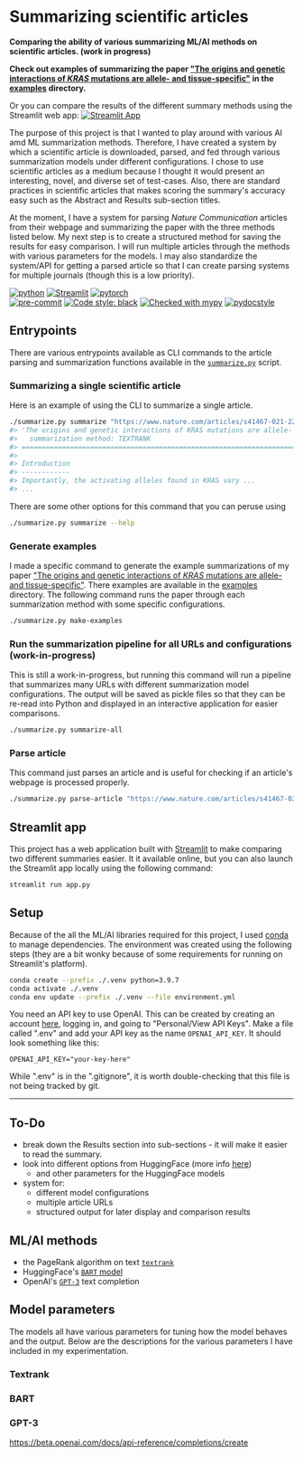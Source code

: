 # Summarizing scientific articles

**Comparing the ability of various summarizing ML/AI methods on scientific articles. (work in progress)**

**Check out examples of summarizing the paper ["The origins and genetic interactions of *KRAS* mutations are allele- and tissue-specific"](https://www.nature.com/articles/s41467-021-22125-z) in the [examples](./examples/) directory.**

Or you can compare the results of the different summary methods using the Streamlit web app: [![Streamlit App](https://static.streamlit.io/badges/streamlit_badge_black_white.svg)](https://share.streamlit.io/jhcook/sci-article-summarization/master/app.py)

The purpose of this project is that I wanted to play around with various AI amd ML summarization methods.
Therefore, I have created a system by which a scientific article is downloaded, parsed, and fed through various summarization models under different configurations.
I chose to use scientific articles as a medium because I thought it would present an interesting, novel, and diverse set of test-cases.
Also, there are standard practices in scientific articles that makes scoring the summary's accuracy easy such as the Abstract and Results sub-section titles.

At the moment, I have a system for parsing *Nature Communication* articles from their webpage and summarizing the paper with the three methods listed below.
My next step is to create a structured method for saving the results for easy comparison.
I will run multiple articles through the methods with various parameters for the models.
I may also standardize the system/API for getting a parsed article so that I can create parsing systems for multiple journals (though this is a low priority).

[![python](https://img.shields.io/badge/Python-3.9-3776AB.svg?style=flat&logo=python&logoColor=white)](https://www.python.org)
[![Streamlit](https://img.shields.io/badge/Streamlit-1.2.0-FF4B4B.svg?style=flat&logo=Streamlit&logoColor=white)](https://streamlit.io)
[![pytorch](https://img.shields.io/badge/PyTorch-1.10.0-EE4C2C.svg?style=flat&logo=pytorch)](https://pytorch.org) <br>
[![pre-commit](https://img.shields.io/badge/pre--commit-enabled-brightgreen?logo=pre-commit&logoColor=white)](https://github.com/pre-commit/pre-commit)
[![Code style: black](https://img.shields.io/badge/code%20style-black-000000.svg)](https://github.com/psf/black)
[![Checked with mypy](http://www.mypy-lang.org/static/mypy_badge.svg)](http://mypy-lang.org/)
[![pydocstyle](https://img.shields.io/badge/pydocstyle-enabled-AD4CD3)](http://www.pydocstyle.org/en/stable/)

## Entrypoints

There are various entrypoints available as CLI commands to the article parsing and summarization functions available in the [`summarize.py`](summarize.py) script.

### Summarizing a single scientific article

Here is an example of using the CLI to summarize a single article.

```bash
./summarize.py summarize "https://www.nature.com/articles/s41467-021-22125-z" "TEXTRANK"
#> 'The origins and genetic interactions of KRAS mutations are allele- and tissue-specific'
#>   summarization method: TEXTRANK
#> ========================================================================================
#>
#> Introduction
#> ------------
#> Importantly, the activating alleles found in KRAS vary ...
#> ...
```

There are some other options for this command that you can peruse using

```bash
./summarize.py summarize --help
```

### Generate examples

I made a specific command to generate the example summarizations of my paper ["The origins and genetic interactions of *KRAS* mutations are allele- and tissue-specific"](https://www.nature.com/articles/s41467-021-22125-z).
There examples are available in the [examples](./examples/) directory.
The following command runs the paper through each summarization method with some specific configurations.

```bash
./summarize.py make-examples
```

### Run the summarization pipeline for all URLs and configurations (work-in-progress)

This is still a work-in-progress, but running this command will run a pipeline that summarizes many URLs with different summarization model configurations.
The output will be saved as pickle files so that they can be re-read into Python and displayed in an interactive application for easier comparisons.

```bash
./summarize.py summarize-all
```

### Parse article

This command just parses an article and is useful for checking if an article's webpage is processed properly.

```bash
./summarize.py parse-article "https://www.nature.com/articles/s41467-021-22125-z"
```

## Streamlit app

This project has a web application built with [Streamlit](https://streamlit.io) to make comparing two different summaries easier.
It it available online, but you can also launch the Streamlit app locally using the following command:

```bash
streamlit run app.py
```

## Setup

Because of the all the ML/AI libraries required for this project, I used [conda](https://docs.conda.io) to manage dependencies.
The environment was created using the following steps (they are a bit wonky because of some requirements for running on Streamlit's platform).

```bash
conda create --prefix ./.venv python=3.9.7
conda activate ./.venv
conda env update --prefix ./.venv --file environment.yml
```

You need an API key to use OpenAI.
This can be created by creating an account [here](https://openai.com), logging in, and going to "Personal/View API Keys".
Make a file called ".env" and add your API key as the name `OPENAI_API_KEY`.
It should look something like this:

```text
OPENAI_API_KEY="your-key-here"
```

While ".env" is in the ".gitignore", it is worth double-checking that this file is not being tracked by git.

---

## To-Do

- break down the Results section into sub-sections - it will make it easier to read the summary.
- look into different options from HuggingFace (more info [here](https://huggingface.co/transformers/task_summary.html#summarization))
  - and other parameters for the HuggingFace models
- system for:
  - different model configurations
  - multiple article URLs
  - structured output for later display and comparison results

## ML/AI methods

- the PageRank algorithm on text [`textrank`](https://github.com/summanlp/textrank)
- HuggingFace's [`BART` model](https://huggingface.co/transformers/task_summary.html#summarization)
- OpenAI's [`GPT-3`](https://beta.openai.com/docs/introduction) text completion

## Model parameters

The models all have various parameters for tuning how the model behaves and the output.
Below are the descriptions for the various parameters I have included in my experimentation.

### Textrank

### BART

### GPT-3

https://beta.openai.com/docs/api-reference/completions/create
